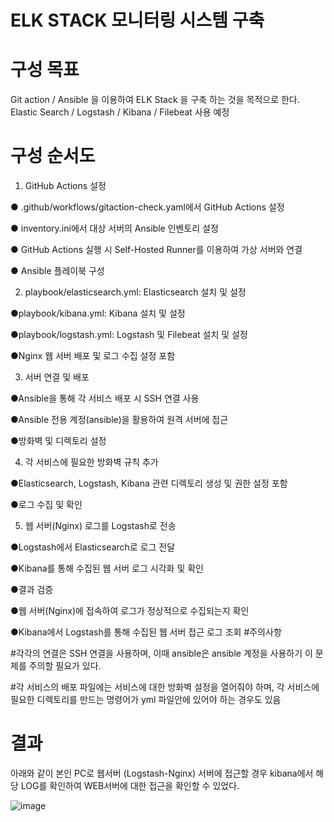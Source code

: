 
# ELK STACK 모니터링 시스템 구축 

# 구성 목표 

Git action / Ansible 을 이용하여 ELK Stack 을 구축 하는 것을 목적으로 한다.
Elastic Search / Logstash / Kibana / Filebeat 사용 예정

# 구성 순서도 

1. GitHub Actions 설정

● .github/workflows/gitaction-check.yaml에서 GitHub Actions 설정

● inventory.ini에서 대상 서버의 Ansible 인벤토리 설정

● GitHub Actions 실행 시 Self-Hosted Runner를 이용하여 가상 서버와 연결

● Ansible 플레이북 구성

2. playbook/elasticsearch.yml: Elasticsearch 설치 및 설정

●playbook/kibana.yml: Kibana 설치 및 설정

●playbook/logstash.yml: Logstash 및 Filebeat 설치 및 설정

●Nginx 웹 서버 배포 및 로그 수집 설정 포함

3. 서버 연결 및 배포

●Ansible을 통해 각 서비스 배포 시 SSH 연결 사용

●Ansible 전용 계정(ansible)을 활용하여 원격 서버에 접근

●방화벽 및 디렉토리 설정


4. 각 서비스에 필요한 방화벽 규칙 추가

●Elasticsearch, Logstash, Kibana 관련 디렉토리 생성 및 권한 설정 포함

●로그 수집 및 확인

5. 웹 서버(Nginx) 로그를 Logstash로 전송

●Logstash에서 Elasticsearch로 로그 전달

●Kibana를 통해 수집된 웹 서버 로그 시각화 및 확인

●결과 검증

●웹 서버(Nginx)에 접속하여 로그가 정상적으로 수집되는지 확인

●Kibana에서 Logstash를 통해 수집된 웹 서버 접근 로그 조회
#주의사항

#각각의 연결은 SSH 연결을 사용하며, 이때 ansible은 ansible 계정을 사용하기 이 문제를 주의할 필요가 있다.

#각 서비스의 배포 파일에는 서비스에 대한 방화벽 설정을 열어줘야 하며, 각 서비스에 필요한 디렉토리를 만드는 명령어가 yml 파일안에 있어야 하는 경우도 있음


# 결과
아래와 같이 본인 PC로 웹서버 (Logstash-Nginx) 서버에 접근할 경우 kibana에서 해당 LOG를 확인하여 WEB서버에 대한 접근을 확인할 수 있었다.


![image](https://github.com/user-attachments/assets/8e7fb332-6924-4714-a349-3c2c36d0a625)
